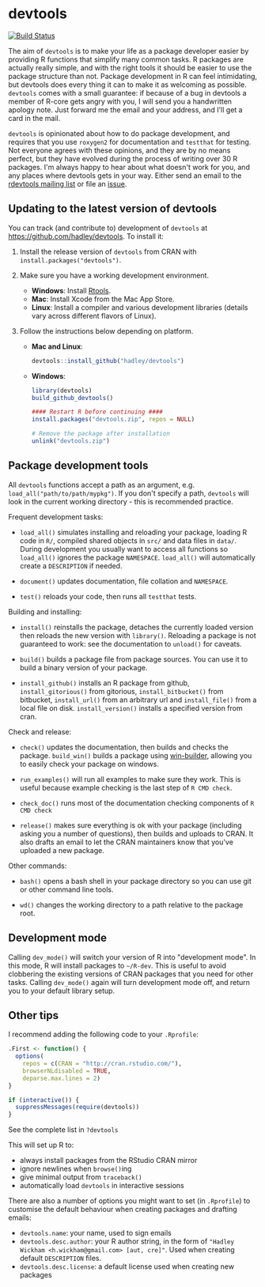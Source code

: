 # devtools

[![Build Status](https://travis-ci.org/hadley/devtools.png?branch=master)](https://travis-ci.org/hadley/devtools)

The aim of `devtools` is to make your life as a package developer easier by providing R functions that simplify many common tasks. R packages are actually really simple, and with the right tools it should be easier to use the package structure than not. Package development in R can feel intimidating, but devtools does every thing it can to make it as welcoming as possible. `devtools` comes with a small guarantee: if because of a bug in devtools a member of R-core gets angry with you, I will send you a handwritten apology note. Just forward me the email and your address, and I'll get a card in the mail.

`devtools` is opinionated about how to do package development, and requires that you use `roxygen2` for documentation and `testthat` for testing. Not everyone agrees with these opinions, and they are by no means perfect, but they have evolved during the process of writing over 30 R packages. I'm always happy to hear about what doesn't work for you, and any places where devtools gets in your way. Either send an email to the [rdevtools mailing list](http://groups.google.com/group/rdevtools) or file an [issue](http://github.com/hadley/devtools/issues).

## Updating to the latest version of devtools

You can track (and contribute to) development of `devtools` at https://github.com/hadley/devtools. To install it:

1. Install the release version of `devtools` from CRAN with `install.packages("devtools")`.

2. Make sure you have a working development environment.
    * **Windows**: Install [Rtools](http://cran.r-project.org/bin/windows/Rtools/).
    * **Mac**: Install Xcode from the Mac App Store.
    * **Linux**: Install a compiler and various development libraries (details vary across different flavors of Linux).

3. Follow the instructions below depending on platform.

    * **Mac and Linux**:

        ```R
        devtools::install_github("hadley/devtools")
        ```

    * **Windows**:

        ```R
        library(devtools)
        build_github_devtools()

        #### Restart R before continuing ####
        install.packages("devtools.zip", repos = NULL)

        # Remove the package after installation
        unlink("devtools.zip")
        ```


## Package development tools

All `devtools` functions accept a path as an argument, e.g. `load_all("path/to/path/mypkg")`. If you don't specify a path, `devtools` will look in the current working directory - this is recommended practice.

Frequent development tasks:

* `load_all()` simulates installing and reloading your package,
  loading R code in `R/`, compiled shared objects in `src/` and data
  files in `data/`. During development you usually want to access all 
  functions so `load_all()` ignores the package `NAMESPACE`.
  `load_all()` will automatically create a `DESCRIPTION` if needed.

* `document()` updates documentation, file collation and
  `NAMESPACE`.

* `test()` reloads your code, then runs all `testthat` tests.

Building and installing:

* `install()` reinstalls the package, detaches the currently loaded version 
  then reloads the new version with `library()`. Reloading a package is not
  guaranteed to work: see the documentation to `unload()` for caveats.

* `build()` builds a package file from package sources. You can use it to build a binary version of your package.

* `install_github()` installs an R package from github,
  `install_gitorious()` from gitorious, `install_bitbucket()` from
  bitbucket, `install_url()` from an arbitrary url and
  `install_file()` from a local file on disk. `install_version()`
  installs a specified version from cran.

Check and release:

* `check()` updates the documentation, then builds and checks the package. 
  `build_win()` builds a package using 
  [win-builder](http://win-builder.r-project.org/), allowing you to easily check 
  your package on windows.

* `run_examples()` will run all examples to make sure they work.
  This is useful because example checking is the last step of `R CMD check`.

* `check_doc()` runs most of the documentation checking components
  of `R CMD check`

* `release()` makes sure everything is ok with your package
  (including asking you a number of questions), then builds and
  uploads to CRAN. It also drafts an email to let the CRAN
  maintainers know that you've uploaded a new package.

Other commands:

* `bash()` opens a bash shell in your package directory so you can
  use git or other command line tools.

* `wd()` changes the working directory to a path relative to the
  package root.

## Development mode

Calling `dev_mode()` will switch your version of R into "development mode". In this mode, R will install packages to `~/R-dev`. This is useful to avoid clobbering the existing versions of CRAN packages that you need for other tasks. Calling `dev_mode()` again will turn development mode off, and return you to your default library setup.

## Other tips

I recommend adding the following code to your `.Rprofile`:

```R
.First <- function() {
  options(
    repos = c(CRAN = "http://cran.rstudio.com/"),
    browserNLdisabled = TRUE,
    deparse.max.lines = 2)
}

if (interactive()) {
  suppressMessages(require(devtools))
}
```

See the complete list in `?devtools`

This will set up R to:

* always install packages from the RStudio CRAN mirror
* ignore newlines when  `browse()`ing
* give minimal output from `traceback()`
* automatically load `devtools` in interactive sessions

There are also a number of options you might want to set (in `.Rprofile`) to customise the default behaviour when creating packages and drafting emails:

* `devtools.name`: your name, used to sign emails
* `devtools.desc.author`: your R author string, in the form of `"Hadley Wickham <h.wickham@gmail.com> [aut, cre]"`. Used when creating default `DESCRIPTION` files.
* `devtools.desc.license`: a default license used when creating new packages
